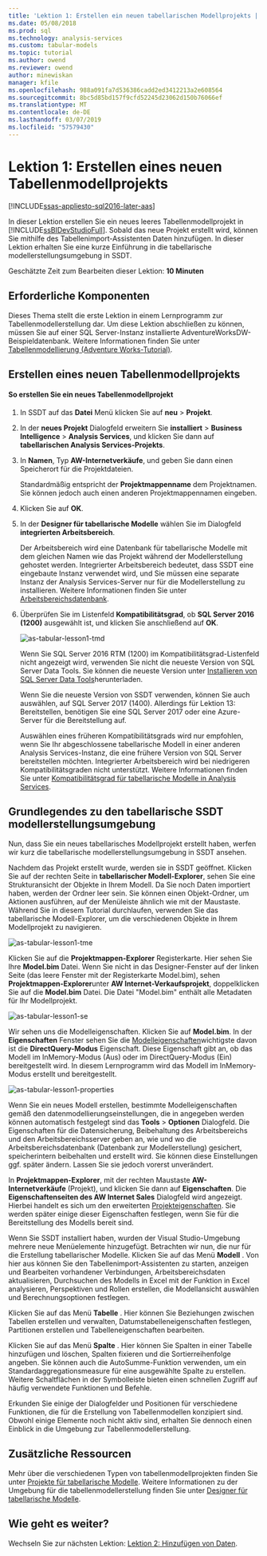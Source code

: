 ```yaml
---
title: 'Lektion 1: Erstellen ein neuen tabellarischen Modellprojekts | Microsoft-Dokumentation'
ms.date: 05/08/2018
ms.prod: sql
ms.technology: analysis-services
ms.custom: tabular-models
ms.topic: tutorial
ms.author: owend
ms.reviewer: owend
author: minewiskan
manager: kfile
ms.openlocfilehash: 988a091fa7d536386cadd2ed3412213a2e608564
ms.sourcegitcommit: 8bc5d85bd157f9cfd52245d23062d150b76066ef
ms.translationtype: MT
ms.contentlocale: de-DE
ms.lasthandoff: 03/07/2019
ms.locfileid: "57579430"
---
```

# <a name="lesson-1-create-a-new-tabular-model-project"></a>Lektion 1: Erstellen eines neuen Tabellenmodellprojekts
[!INCLUDE[ssas-appliesto-sql2016-later-aas](../includes/ssas-appliesto-sql2016-later-aas.md)]

In dieser Lektion erstellen Sie ein neues leeres Tabellenmodellprojekt in [!INCLUDE[ssBIDevStudioFull](../includes/ssbidevstudiofull-md.md)]. Sobald das neue Projekt erstellt wird, können Sie mithilfe des Tabellenimport-Assistenten Daten hinzufügen. In dieser Lektion erhalten Sie eine kurze Einführung in die tabellarische modellerstellungsumgebung in SSDT.  
  
Geschätzte Zeit zum Bearbeiten dieser Lektion: **10 Minuten**  
  
## <a name="prerequisites"></a>Erforderliche Komponenten  
Dieses Thema stellt die erste Lektion in einem Lernprogramm zur Tabellenmodellerstellung dar. Um diese Lektion abschließen zu können, müssen Sie auf einer SQL Server-Instanz installierte AdventureWorksDW-Beispieldatenbank. Weitere Informationen finden Sie unter [Tabellenmodellierung &#40;Adventure Works-Tutorial&#41;](../analysis-services/tabular-modeling-adventure-works-tutorial.md).  
  
## <a name="create-a-new-tabular-model-project"></a>Erstellen eines neuen Tabellenmodellprojekts  
  
#### <a name="to-create-a-new-tabular-model-project"></a>So erstellen Sie ein neues Tabellenmodellprojekt  
  
1.  In SSDT auf das **Datei** Menü klicken Sie auf **neu** > **Projekt**.  
  
2.  In der **neues Projekt** Dialogfeld erweitern Sie **installiert** > **Business Intelligence** > **Analysis Services**, und klicken Sie dann auf **tabellarischen Analysis Services-Projekts**.  
  
3.  In **Namen**, Typ **AW-Internetverkäufe**, und geben Sie dann einen Speicherort für die Projektdateien.  
  
    Standardmäßig entspricht der **Projektmappenname** dem Projektnamen. Sie können jedoch auch einen anderen Projektmappennamen eingeben.  
  
4.  Klicken Sie auf **OK**.  
  
5.  In der **Designer für tabellarische Modelle** wählen Sie im Dialogfeld **integrierten Arbeitsbereich**.  
  
    Der Arbeitsbereich wird eine Datenbank für tabellarische Modelle mit dem gleichen Namen wie das Projekt während der Modellerstellung gehostet werden. Integrierter Arbeitsbereich bedeutet, dass SSDT eine eingebaute Instanz verwendet wird, und Sie müssen eine separate Instanz der Analysis Services-Server nur für die Modellerstellung zu installieren. Weitere Informationen finden Sie unter [Arbeitsbereichsdatenbank](../analysis-services/tabular-models/workspace-database-ssas-tabular.md).
      
6.  Überprüfen Sie im Listenfeld **Kompatibilitätsgrad**, ob **SQL Server 2016 (1200)** ausgewählt ist, und klicken Sie anschließend auf **OK**.   
 
    ![as-tabular-lesson1-tmd](../analysis-services/media/as-tabular-lesson1-tmd.png)
      
    Wenn Sie SQL Server 2016 RTM (1200) im Kompatibilitätsgrad-Listenfeld nicht angezeigt wird, verwenden Sie nicht die neueste Version von SQL Server Data Tools. Sie können die neueste Version unter [Installieren von SQL Server Data Tools](https://docs.microsoft.com/sql/ssdt/download-sql-server-data-tools-ssdt)herunterladen.  

    Wenn Sie die neueste Version von SSDT verwenden, können Sie auch auswählen, auf SQL Server 2017 (1400). Allerdings für Lektion 13: Bereitstellen, benötigen Sie eine SQL Server 2017 oder eine Azure-Server für die Bereitstellung auf.
      
    Auswählen eines früheren Kompatibilitätsgrads wird nur empfohlen, wenn Sie Ihr abgeschlossene tabellarische Modell in einer anderen Analysis Services-Instanz, die eine frühere Version von SQL Server bereitstellen möchten. Integrierter Arbeitsbereich wird bei niedrigeren Kompatibilitätsgraden nicht unterstützt. Weitere Informationen finden Sie unter [Kompatibilitätsgrad für tabellarische Modelle in Analysis Services](../analysis-services/tabular-models/compatibility-level-for-tabular-models-in-analysis-services.md).   
  
## <a name="understanding-the-ssdt-tabular-model-authoring-environment"></a>Grundlegendes zu den tabellarische SSDT modellerstellungsumgebung  
Nun, dass Sie ein neues tabellarisches Modellprojekt erstellt haben, werfen wir kurz die tabellarische modellerstellungsumgebung in SSDT ansehen.  
  
Nachdem das Projekt erstellt wurde, werden sie in SSDT geöffnet. Klicken Sie auf der rechten Seite in **tabellarischer Modell-Explorer**, sehen Sie eine Strukturansicht der Objekte in Ihrem Modell. Da Sie noch Daten importiert haben, werden der Ordner leer sein. Sie können einen Objekt-Ordner, um Aktionen ausführen, auf der Menüleiste ähnlich wie mit der Maustaste. Während Sie in diesem Tutorial durchlaufen, verwenden Sie das tabellarische Modell-Explorer, um die verschiedenen Objekte in Ihrem Modellprojekt zu navigieren.

![as-tabular-lesson1-tme](../analysis-services/media/as-tabular-lesson1-tme.png)

Klicken Sie auf die **Projektmappen-Explorer** Registerkarte. Hier sehen Sie Ihre **Model.bim** Datei. Wenn Sie nicht in das Designer-Fenster auf der linken Seite (das leere Fenster mit der Registerkarte Model.bim), sehen **Projektmappen-Explorer**unter **AW Internet-Verkaufsprojekt**, doppelklicken Sie auf die **Model.bim** Datei. Die Datei "Model.bim" enthält alle Metadaten für Ihr Modellprojekt. 

![as-tabular-lesson1-se](../analysis-services/media/as-tabular-lesson1-se.png)
  
Wir sehen uns die Modelleigenschaften. Klicken Sie auf **Model.bim**. In der **Eigenschaften** Fenster sehen Sie die [Modelleigenschaften](../analysis-services/tabular-models/model-properties-ssas-tabular.md)wichtigste davon ist die **DirectQuery-Modus** Eigenschaft. Diese Eigenschaft gibt an, ob das Modell im InMemory-Modus (Aus) oder im DirectQuery-Modus (Ein) bereitgestellt wird. In diesem Lernprogramm wird das Modell im InMemory-Modus erstellt und bereitgestellt.

![as-tabular-lesson1-properties](../analysis-services/media/as-tabular-lesson1-properties.png)
  
Wenn Sie ein neues Modell erstellen, bestimmte Modelleigenschaften gemäß den datenmodellierungseinstellungen, die in angegeben werden können automatisch festgelegt sind das **Tools** > **Optionen** Dialogfeld. Die Eigenschaften für die Datensicherung, Beibehaltung des Arbeitsbereichs und den Arbeitsbereichsserver geben an, wie und wo die Arbeitsbereichsdatenbank (Datenbank zur Modellerstellung) gesichert, speicherintern beibehalten und erstellt wird. Sie können diese Einstellungen ggf. später ändern. Lassen Sie sie jedoch vorerst unverändert.  

In **Projektmappen-Explorer**, mit der rechten Maustaste **AW-Internetverkäufe** (Projekt), und klicken Sie dann auf **Eigenschaften**. Die **Eigenschaftenseiten des AW Internet Sales** Dialogfeld wird angezeigt. Hierbei handelt es sich um den erweiterten [Projekteigenschaften](../analysis-services/tabular-models/project-properties-ssas-tabular.md). Sie werden später einige dieser Eigenschaften festlegen, wenn Sie für die Bereitstellung des Modells bereit sind.  
  
Wenn Sie SSDT installiert haben, wurden der Visual Studio-Umgebung mehrere neue Menüelemente hinzugefügt. Betrachten wir nun, die nur für die Erstellung tabellarischer Modelle. Klicken Sie auf das Menü **Modell** . Von hier aus können Sie den Tabellenimport-Assistenten zu starten, anzeigen und Bearbeiten vorhandener Verbindungen, Arbeitsbereichsdaten aktualisieren, Durchsuchen des Modells in Excel mit der Funktion in Excel analysieren, Perspektiven und Rollen erstellen, die Modellansicht auswählen und Berechnungsoptionen festlegen.  
  
Klicken Sie auf das Menü **Tabelle** . Hier können Sie Beziehungen zwischen Tabellen erstellen und verwalten, Datumstabelleneigenschaften festlegen, Partitionen erstellen und Tabelleneigenschaften bearbeiten.  
  
Klicken Sie auf das Menü **Spalte** . Hier können Sie Spalten in einer Tabelle hinzufügen und löschen, Spalten fixieren und die Sortierreihenfolge angeben. Sie können auch die AutoSumme-Funktion verwenden, um ein Standardaggregationsmeasure für eine ausgewählte Spalte zu erstellen. Weitere Schaltflächen in der Symbolleiste bieten einen schnellen Zugriff auf häufig verwendete Funktionen und Befehle.  
  
Erkunden Sie einige der Dialogfelder und Positionen für verschiedene Funktionen, die für die Erstellung von Tabellenmodellen konzipiert sind. Obwohl einige Elemente noch nicht aktiv sind, erhalten Sie dennoch einen Einblick in die Umgebung zur Tabellenmodellerstellung.  


## <a name="additional-resources"></a>Zusätzliche Ressourcen
Mehr über die verschiedenen Typen von tabellenmodellprojekten finden Sie unter [Projekte für tabellarische Modelle](../analysis-services/tabular-models/tabular-model-projects-ssas-tabular.md). Weitere Informationen zu der Umgebung für die tabellenmodellerstellung finden Sie unter [Designer für tabellarische Modelle](../analysis-services/tabular-models/tabular-model-designer-ssas.md).  
  

## <a name="whats-next"></a>Wie geht es weiter?
Wechseln Sie zur nächsten Lektion: [Lektion 2: Hinzufügen von Daten](../analysis-services/lesson-2-add-data.md).

  
  
  
